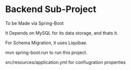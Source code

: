 # Backend Sub-Project

To be Made via Spring-Boot

It Depends on MySQL for its data storage, and thats it.

For Schema Migration, it uses Liquibae.

mvn spring-boot:run to run this project.

src/resources/application.yml for confiugration properties
